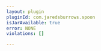 ```yaml
---
layout: plugin
pluginId: com.jaredsburrows.spoon
isJarAvailable: true
error: NONE
violations: []

---
```

